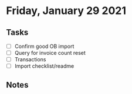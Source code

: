 # Friday, January 29 2021

## Tasks
- [ ] Confirm good OB import
- [ ] Query for invoice count reset
- [ ] Transactions
- [ ] Import checklist/readme
## Notes

